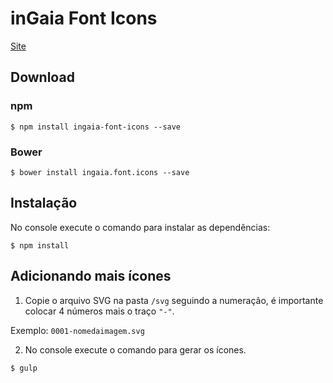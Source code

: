 # inGaia Font Icons

[Site](https://ingaia.github.io/font.icons/) 

## Download

### npm

```console
$ npm install ingaia-font-icons --save
```

### Bower

```console
$ bower install ingaia.font.icons --save
```

## Instalação

No console execute o comando para instalar as dependências:

```console
$ npm install
```

## Adicionando mais ícones

1. Copie o arquivo SVG na pasta `/svg` seguindo a numeração, é importante colocar 4 números mais o traço `"-"`.

 Exemplo:
`0001-nomedaimagem.svg`

2. No console execute o comando para gerar os ícones.

```console
$ gulp
```


